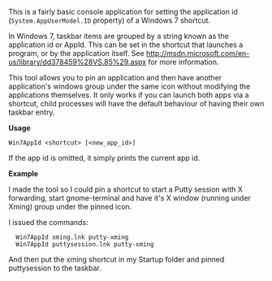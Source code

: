 This is a fairly basic console application for setting the application id (`System.AppUserModel.ID` property) of a Windows 7 shortcut.

In Windows 7, taskbar items are grouped by a string known as the application id or AppId. This can be set in the shortcut that launches a program, or by the application itself. See http://msdn.microsoft.com/en-us/library/dd378459%28VS.85%29.aspx for more information.

This tool allows you to pin an application and then have another application's windows group under the same icon without modifying the applications themselves. It only works if you can launch both apps via a shortcut, child processes will have the default behaviour of having their own taskbar entry.

**Usage**
```
Win7AppId <shortcut> [<new_app_id>]
```
If the app id is omitted, it simply prints the current app id.

**Example**

I made the tool so I could pin a shortcut to start a Putty session with X forwarding, start gnome-terminal and have it's X window (running under Xming) group under the pinned icon.

I issued the commands:
```
  Win7AppId xming.lnk putty-xming
  Win7AppId puttysession.lnk putty-xming
```
And then put the xming shortcut in my Startup folder and pinned puttysession to the taskbar.